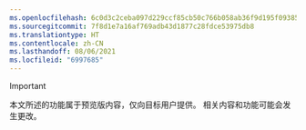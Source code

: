 ```yaml
---
ms.openlocfilehash: 6c0d3c2ceba097d229ccf85cb50c766b058ab36f9d195f093855d62a5b510abe
ms.sourcegitcommit: 7f8d1e7a16af769adb43d1877c28fdce53975db8
ms.translationtype: HT
ms.contentlocale: zh-CN
ms.lasthandoff: 08/06/2021
ms.locfileid: "6997685"
---
```

> [!IMPORTANT]
> 本文所述的功能属于预览版内容，仅向目标用户提供。 相关内容和功能可能会发生更改。 
